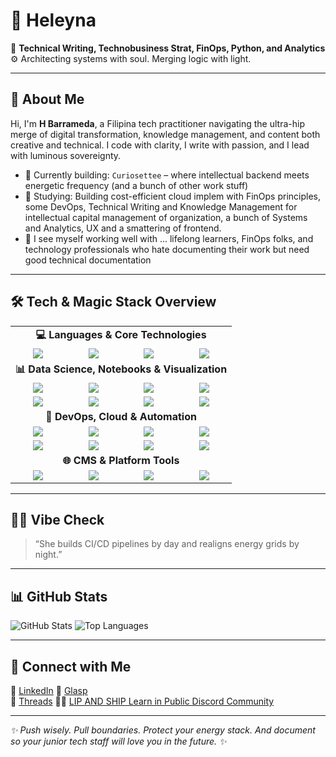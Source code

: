 # 👑 Heleyna

🌌 **Technical Writing, Technobusiness Strat, FinOps, Python, and Analytics**
⚙️ Architecting systems with soul. Merging logic with light.  

---

## 🧬 About Me

Hi, I'm **H Barrameda**, a Filipina tech practitioner navigating the ultra-hip merge of digital transformation, knowledge management, and content both creative and technical. I code with clarity, I write with passion, and I lead with luminous sovereignty.

- 🔭 Currently building: `Curiosettee` – where intellectual backend meets energetic frequency (and a bunch of other work stuff)
- 🌱 Studying: Building cost-efficient cloud implem with FinOps principles, some DevOps, Technical Writing and Knowledge Management for intellectual capital management of organization, a bunch of Systems and Analytics, UX and a smattering of frontend.
- 👯 I see myself working well with ... lifelong learners, FinOps folks, and technology professionals who hate documenting their work but need good technical documentation
---

## 🛠️ Tech & Magic Stack Overview

<table>
  <!-- Programming Languages -->
  <tr><td colspan="4" align="center"><strong>💻 Languages & Core Technologies</strong></td></tr>
  <tr>
    <td align="center"><img src="https://img.shields.io/badge/-Python-black?style=flat-square&logo=python" /></td>
    <td align="center"><img src="https://img.shields.io/badge/-C++-black?style=flat-square&logo=c%2B%2B" /></td>
    <td align="center"><img src="https://img.shields.io/badge/-Django-black?style=flat-square&logo=django" /></td>
    <td align="center"><img src="https://img.shields.io/badge/-Markdown-000000?style=flat-square&logo=markdown" /></td>
  </tr>

  <!-- Data Science & Analytics -->
  <tr><td colspan="4" align="center"><strong>📊 Data Science, Notebooks & Visualization</strong></td></tr>
  <tr>
    <td align="center"><img src="https://img.shields.io/badge/-Jupyter%20Notebook-black?style=flat-square&logo=jupyter" /></td>
    <td align="center"><img src="https://img.shields.io/badge/-PySpark-black?style=flat-square&logo=apachespark" /></td>
    <td align="center"><img src="https://img.shields.io/badge/-Power%20BI-black?style=flat-square&logo=powerbi" /></td>
    <td align="center"><img src="https://img.shields.io/badge/-Tableau-black?style=flat-square&logo=tableau" /></td>
  </tr>
  <tr>
    <td align="center"><img src="https://img.shields.io/badge/-Seaborn-black?style=flat-square&logo=python" /></td>
    <td align="center"><img src="https://img.shields.io/badge/-Streamlit-black?style=flat-square&logo=streamlit" /></td>
    <td align="center"><img src="https://img.shields.io/badge/-ETL-black?style=flat-square&logo=apacheairflow" /></td>
    <td align="center"><img src="https://img.shields.io/badge/-Microsoft%20Fabric-black?style=flat-square&logo=microsoft" /></td>
  </tr>

  <!-- DevOps & Cloud -->
  <tr><td colspan="4" align="center"><strong>🚀 DevOps, Cloud & Automation</strong></td></tr>
  <tr>
    <td align="center"><img src="https://img.shields.io/badge/-DevOps-black?style=flat-square&logo=linux" /></td>
    <td align="center"><img src="https://img.shields.io/badge/-Azure-blue?style=flat-square&logo=microsoft-azure" /></td>
    <td align="center"><img src="https://img.shields.io/badge/-Docker-black?style=flat-square&logo=docker" /></td>
    <td align="center"><img src="https://img.shields.io/badge/-CI%2FCD-black?style=flat-square&logo=githubactions" /></td>
  </tr>
  <tr>
    <td align="center"><img src="https://img.shields.io/badge/-GitHub%20Actions-black?style=flat-square&logo=githubactions" /></td>
    <td align="center"><img src="https://img.shields.io/badge/-Power%20Automate-0078D4?style=flat-square&logo=power-automate" /></td>
    <td align="center"><img src="https://img.shields.io/badge/-Zenoss-black?style=flat-square&logo=data:image/svg+xml;base64,PHN2ZyBmaWxsPSIjMDBDM0YyIiB2aWV3Qm94PSIwIDAgMjQgMjQiPjxwYXRoIGQ9Ik0yMS4xIDMuOWMtLjMtLjUtLjgtLjctMS40LS43cy0xLjEuMy0xLjQuOEwxMy41IDYuNkgxMi4yVjQuOEwxNC40IDMuMWMuMy0uMi41LS4" /></td>
    <td align="center"><img src="https://img.shields.io/badge/-Prompt%20Engineering-black?style=flat-square&logo=openai" /></td>
  </tr>

  <!-- CMS & Platform Tools -->
  <tr><td colspan="4" align="center"><strong>🌐 CMS & Platform Tools</strong></td></tr>
  <tr>
    <td align="center"><img src="https://img.shields.io/badge/-Drupal-black?style=flat-square&logo=drupal" /></td>
    <td align="center"><img src="https://img.shields.io/badge/-WordPress-black?style=flat-square&logo=wordpress" /></td>
    <td align="center"><img src="https://img.shields.io/badge/-Hugo-black?style=flat-square&logo=hugo" /></td>
    <td align="center"><img src="https://img.shields.io/badge/-Ghost-black?style=flat-square&logo=ghost" /></td>
  </tr>
</table>

---

## 🧙‍♀️ Vibe Check

> “She builds CI/CD pipelines by day and realigns energy grids by night.”

---

## 📊 GitHub Stats

![GitHub Stats](https://github-readme-stats.vercel.app/api?username=reynaheleyna&show_icons=true&theme=radical)
![Top Languages](https://github-readme-stats.vercel.app/api/top-langs/?username=reynaheleyna&layout=compact&theme=radical)

---


## 🔗 Connect with Me

💼 [LinkedIn](https://www.linkedin.com/in/helen-mary-labao-barrameda/)
🧠 [Glasp](https://glasp.co/datamom)  
📓 [Threads](https://www.threads.com/@curiosettee)
🧙‍♀️ [LIP AND SHIP Learn in Public Discord Community](https://discord.gg/tcKYNRNk)

---

_✨ Push wisely. Pull boundaries. Protect your energy stack. And document so your junior tech staff will love you in the future. ✨_


<!--
**reynaheleyna/reynaheleyna** is a ✨ _special_ ✨ repository because its `README.md` (this file) appears on your GitHub profile.

Here are some ideas to get you started:
- 💌 Blogging at: Coming soon


#- 🔭 I’m currently working on ...
#- 🌱 I’m currently learning ...
#- 👯 I’m looking to collaborate on ...
# 🤔 I’m looking for help with ...
#- 💬 Ask me about ...
#- 📫 How to reach me: ...
#- 😄 Pronouns: ...
#- ⚡ Fun fact: ...

🐦 [@reynaheleyna](https://twitter.com/reynaheleyna)  
📸 [Instagram](https://instagram.com/reynaheleyna)  

-->
